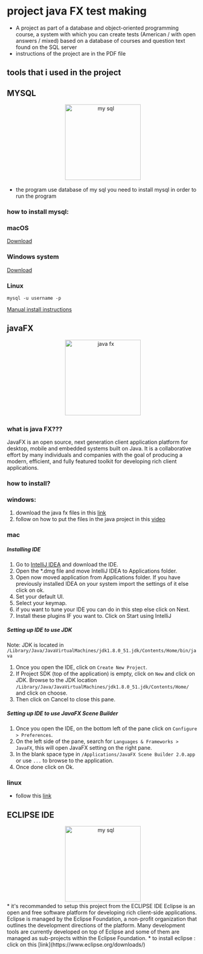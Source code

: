 # project java FX test making 

* A project as part of a database and object-oriented programming course, a system with which you can create tests (American / with open answers / mixed) based on a database of courses and question text found on the SQL server
* instructions of the project are in the PDF file 

## tools that i used in the project 
## MYSQL

</p>
<div align="center">
 <img alt="my sql" height="200px" src="https://pbs.twimg.com/profile_images/1255113654049128448/J5Yt92WW_400x400.png">
</div>

* the program use database of my sql you need to install mysql in order to run the program 
### how to install mysql:
### macOS

[Download](https://dev.mysql.com/doc/refman/8.4/en/macos-installation.html)

### Windows system

[Download](https://dev.mysql.com/downloads/installer/)

### Linux

```
mysql -u username -p
```

[Manual install instructions](https://dev.mysql.com/doc/refman/8.4/en/linux-installation.html)


## javaFX
</p>
<div align="center">
 <img alt="java fx" height="200px" src="https://www.javatpoint.com/javafx/images/javafx-tutorial.png">
</div>

### what is java FX???
JavaFX is an open source, next generation client application platform for desktop, mobile and embedded systems built on Java. It is a collaborative effort by many individuals and companies with the goal of producing a modern, efficient, and fully featured toolkit for developing rich client applications.

### how to install?

### windows: 
1. download the java fx files in this [link](https://openjfx.io)
2. follow on how to put the files in the java project in this [video](https://www.youtube.com/watch?v=_7OM-cMYWbQ&list=PLZPZq0r_RZOMhCAyywfnYLlrjiVOkdAI1&index=126)

### mac 
##### Installing IDE

1. Go to [IntelliJ IDEA](https://www.jetbrains.com/idea/) and download the IDE.
2. Open the *.dmg file and move IntelliJ IDEA to Applications folder.
3. Open now moved application from Applications folder. If you have previously installed IDEA on your system import the settings of it else click on ok.
4. Set your default UI.
5. Select your keymap.
6. if you want to tune your IDE you can do in this step else click on Next.
7. Install these plugins IF you want to. Click on Start using IntelliJ

##### Setting up IDE to use JDK
Note: JDK is located in `/Library/Java/JavaVirtualMachines/jdk1.8.0_51.jdk/Contents/Home/bin/java`

1. Once you open the IDE, click on `Create New Project`.
2. If Project SDK (top of the application) is empty, click on `New` and click on JDK. Browse to the JDK location `/Library/Java/JavaVirtualMachines/jdk1.8.0_51.jdk/Contents/Home/` and click on choose.
3. Then click on Cancel to close this pane.

##### Setting up IDE to use JavaFX Scene Builder
1. Once you open the IDE, on the bottom left of the pane click on `Configure > Preferences`.
2. On the left side of the pane, search for `Languages & Frameworks > JavaFX`, this will open JavaFX setting on the right pane.
3. In the blank space type in `/Applications/JavaFX Scene Builder 2.0.app` or use `...` to browse to the application.
4. Once done click on Ok.
### linux 

* follow this [link](https://www.oracle.com/java/technologies/install-javafx-sdk.html)
## ECLIPSE IDE
</p>
<div align="center">
 <img alt="my sql" height="200px" src="https://algol.dev/wp-content/uploads/2020/10/logo-eclipse.png">
</div>
* it's recommanded to setup this project from the ECLIPSE IDE
Eclipse is an open and free software platform for developing rich client-side applications. Eclipse is managed by the Eclipse Foundation, a non-profit organization that outlines the development directions of the platform. Many development tools are currently developed on top of Eclipse and some of them are managed as sub-projects within the Eclipse Foundation.
* to install eclipse : click on this [link](https://www.eclipse.org/downloads/)
